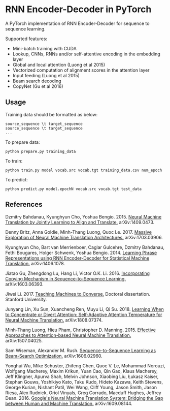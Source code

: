 # RNN Encoder-Decoder in PyTorch

A PyTorch implementation of RNN Encoder-Decoder for sequence to sequence learning.

Supported features:
- Mini-batch training with CUDA
- Lookup, CNNs, RNNs and/or self-attentive encoding in the embedding layer
- Global and local attention (Luong et al 2015)
- Vectorized computation of alignment scores in the attention layer
- Input feeding (Luong et al 2015)
- Beam search decoding
- CopyNet (Gu et al 2016)

## Usage

Training data should be formatted as below:
```
source_sequence \t target_sequence
source_sequence \t target_sequence
...
```

To prepare data:
```
python prepare.py training_data
```

To train:
```
python train.py model vocab.src vocab.tgt training_data.csv num_epoch
```

To predict:
```
python predict.py model.epochN vocab.src vocab.tgt test_data
```

## References

Dzmitry Bahdanau, Kyunghyun Cho, Yoshua Bengio. 2015. [Neural Machine Translation by Jointly Learning to Align and Translate.](https://arxiv.org/abs/1409.0473) arXiv:1409.0473.

Denny Britz, Anna Goldie, Minh-Thang Luong, Quoc Le. 2017. [Massive Exploration of Neural Machine Translation Architectures.](https://arxiv.org/abs/1703.03906) arXiv:1703.03906.

Kyunghyun Cho, Bart van Merrienboer, Caglar Gulcehre, Dzmitry Bahdanau, Fethi Bougares, Holger Schwenk, Yoshua Bengio. 2014. [Learning Phrase Representations using RNN Encoder-Decoder for Statistical Machine Translation.](https://arxiv.org/abs/1406.1078) arXiv:1406.1078.

Jiatao Gu, Zhengdong Lu, Hang Li, Victor O.K. Li. 2016. [Incorporating Copying Mechanism in Sequence-to-Sequence Learning.](https://arxiv.org/abs/1603.06393) arXiv:1603.06393.

Jiwei Li. 2017. [Teaching Machines to Converse.](https://github.com/jiweil/Jiwei-Thesis/blob/master/thesis.pdf) Doctoral dissertation. Stanford University.

Junyang Lin, Xu Sun, Xuancheng Ren, Muyu Li, Qi Su. 2018. [Learning When to Concentrate or Divert Attention: Self-Adaptive Attention Temperature for Neural Machine Translation.](https://arxiv.org/abs/1808.07374) arXiv:1808.07374.

Minh-Thang Luong, Hieu Pham, Christopher D. Manning. 2015. [Effective Approaches to Attention-based Neural Machine Translation.](https://arxiv.org/abs/1508.04025) arXiv:1507.04025.

Sam Wiseman, Alexander M. Rush. [Sequence-to-Sequence Learning as Beam-Search Optimization.](https://arxiv.org/abs/1606.02960) arXiv:1606.02960.

Yonghui Wu, Mike Schuster, Zhifeng Chen, Quoc V. Le, Mohammad Norouzi, Wolfgang Macherey, Maxim Krikun, Yuan Cao, Qin Gao, Klaus Macherey, Jeff Klingner, Apurva Shah, Melvin Johnson, Xiaobing Liu, Łukasz Kaiser, Stephan Gouws, Yoshikiyo Kato, Taku Kudo, Hideto Kazawa, Keith Stevens, George Kurian, Nishant Patil, Wei Wang, Cliff Young, Jason Smith, Jason Riesa, Alex Rudnick, Oriol Vinyals, Greg Corrado, Macduff Hughes, Jeffrey Dean. 2016. [Google's Neural Machine Translation System: Bridging the Gap between Human and Machine Translation.](https://arxiv.org/abs/1609.08144) arXiv:1609.08144.
